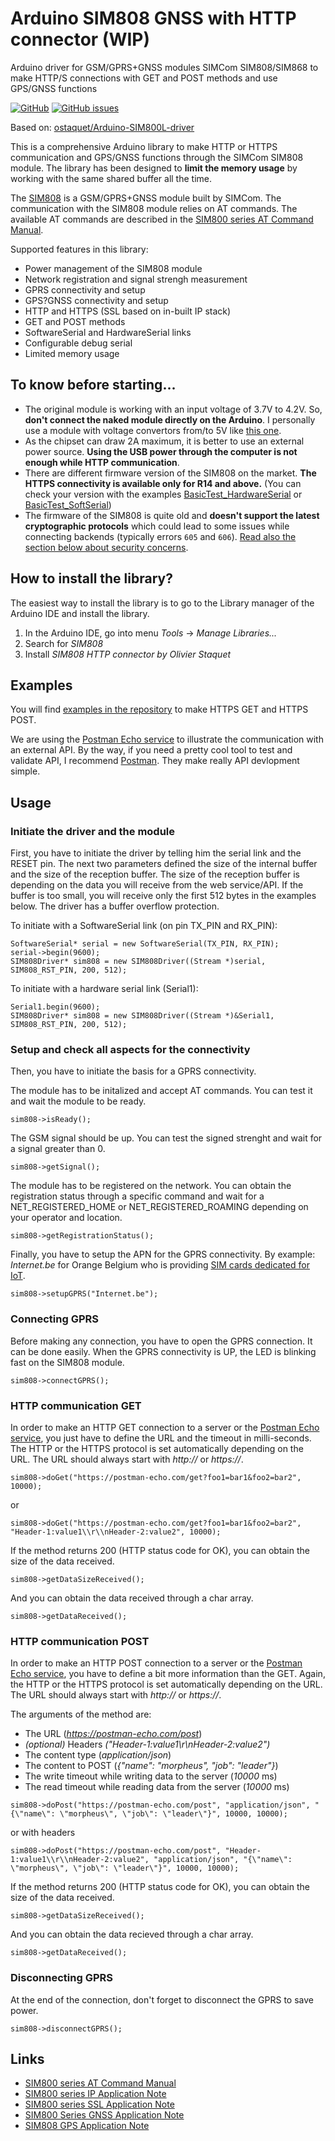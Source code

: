 # Arduino SIM808 GNSS with HTTP connector (WIP)
Arduino driver for GSM/GPRS+GNSS modules SIMCom SIM808/SIM868 to make HTTP/S connections with GET and POST methods and use GPS/GNSS functions

[![GitHub](https://img.shields.io/github/license/mashape/apistatus.svg)](https://github.com/aminmokhtari94/SIM808-arduino-driver/blob/master/LICENSE)
[![GitHub issues](https://img.shields.io/github/issues/aminmokhtari94/SIM808-arduino-driver.svg)](https://github.com/aminmokhtari94/SIM808-arduino-driver/issues)

Based on: [ostaquet/Arduino-SIM800L-driver](https://github.com/ostaquet/Arduino-SIM800L-driver)

This is a comprehensive Arduino library to make HTTP or HTTPS communication and GPS/GNSS functions through the SIMCom SIM808 module. The library has been designed to **limit the memory usage** by working with the same shared buffer all the time.

The [SIM808](https://simcom.ee/modules/gsm-gprs-gnss/sim808/) is a GSM/GPRS+GNSS module built by SIMCom. The communication with the SIM808 module relies on AT commands. The available AT commands are described in the [SIM800 series AT Command Manual](extras/SIM800%20Series_AT%20Command%20Manual_V1.09.pdf).

Supported features in this library:
 * Power management of the SIM808 module
 * Network registration and signal strengh measurement
 * GPRS connectivity and setup
 * GPS?GNSS connectivity and setup
 * HTTP and HTTPS (SSL based on in-built IP stack)
 * GET and POST methods
 * SoftwareSerial and HardwareSerial links
 * Configurable debug serial
 * Limited memory usage

## To know before starting...
 * The original module is working with an input voltage of 3.7V to 4.2V. So, __don't connect the naked module directly on the Arduino__. I personally use a module with voltage convertors from/to 5V like [this one](https://www.amazon.fr/dp/B073TF2QKL).
 * As the chipset can draw 2A maximum, it is better to use an external power source. __Using the USB power through the computer is not enough while HTTP communication__.
 * There are different firmware version of the SIM808 on the market. **The HTTPS connectivity is available only for R14 and above.** (You can check your version with the examples [BasicTest_HardwareSerial](https://github.com/aminmokhtari94/SIM808-arduino-driver/blob/master/examples/BasicTest_HardwareSerial/BasicTest_HardwareSerial.ino) or [BasicTest_SoftSerial](https://github.com/aminmokhtari94/SIM808-arduino-driver/blob/master/examples/BasicTest_SoftSerial/BasicTest_SoftSerial.ino))
 * The firmware of the SIM808 is quite old and **doesn't support the latest cryptographic protocols** which could lead to some issues while connecting backends (typically errors `605` and `606`). [Read also the section below about security concerns](https://github.com/aminmokhtari94/SIM808-arduino-driver#security-concerns).

## How to install the library?
The easiest way to install the library is to go to the Library manager of the Arduino IDE and install the library.
 1. In the Arduino IDE, go into menu _Tools_ -> _Manage Libraries..._
 2. Search for _SIM808_
 3. Install _SIM808 HTTP connector by Olivier Staquet_

## Examples
You will find [examples in the repository](https://github.com/aminmokhtari94/SIM808-arduino-driver/tree/master/examples) to make HTTPS GET and HTTPS POST.

We are using the [Postman Echo service](https://docs.postman-echo.com) to illustrate the communication with an external API. By the way, if you need a pretty cool tool to test and validate API, I recommend [Postman](https://www.getpostman.com). They make really API devlopment simple.

## Usage

### Initiate the driver and the module
First, you have to initiate the driver by telling him the serial link and the RESET pin. The next two parameters defined the size of the internal buffer and the size of the reception buffer.
The size of the reception buffer is depending on the data you will receive from the web service/API. If the buffer is too small, you will receive only the first 512 bytes in the examples below. The driver has a buffer overflow protection.

To initiate with a SoftwareSerial link (on pin TX_PIN and RX_PIN):
```
SoftwareSerial* serial = new SoftwareSerial(TX_PIN, RX_PIN);
serial->begin(9600);
SIM808Driver* sim808 = new SIM808Driver((Stream *)serial, SIM808_RST_PIN, 200, 512);
```

To initiate with a hardware serial link (Serial1):
```
Serial1.begin(9600);
SIM808Driver* sim808 = new SIM808Driver((Stream *)&Serial1, SIM808_RST_PIN, 200, 512);
```

### Setup and check all aspects for the connectivity
Then, you have to initiate the basis for a GPRS connectivity.

The module has to be initalized and accept AT commands. You can test it and wait the module to be ready.
```
sim808->isReady();
```
The GSM signal should be up. You can test the signed strenght and wait for a signal greater than 0.
```
sim808->getSignal();
```

The module has to be registered on the network. You can obtain the registration status through a specific command and wait for a NET_REGISTERED_HOME or NET_REGISTERED_ROAMING depending on your operator and location.
```
sim808->getRegistrationStatus();
```

Finally, you have to setup the APN for the GPRS connectivity. By example: *Internet.be* for Orange Belgium who is providing [SIM cards dedicated for IoT](https://orange-iotshop.allthingstalk.com).
```
sim808->setupGPRS("Internet.be");
```

### Connecting GPRS
Before making any connection, you have to open the GPRS connection. It can be done easily. When the GPRS connectivity is UP, the LED is blinking fast on the SIM808 module.
```
sim808->connectGPRS();
```

### HTTP communication GET
In order to make an HTTP GET connection to a server or the [Postman Echo service](https://docs.postman-echo.com), you just have to define the URL and the timeout in milli-seconds. The HTTP or the HTTPS protocol is set automatically depending on the URL. The URL should always start with *http://* or *https://*.
```
sim808->doGet("https://postman-echo.com/get?foo1=bar1&foo2=bar2", 10000);
```
or
```
sim808->doGet("https://postman-echo.com/get?foo1=bar1&foo2=bar2", "Header-1:value1\\r\\nHeader-2:value2", 10000);
```
If the method returns 200 (HTTP status code for OK), you can obtain the size of the data received.
```
sim808->getDataSizeReceived();
```
And you can obtain the data received through a char array.
```
sim808->getDataReceived();
```

### HTTP communication POST
In order to make an HTTP POST connection to a server or the [Postman Echo service](https://docs.postman-echo.com), you have to define a bit more information than the GET. Again, the HTTP or the HTTPS protocol is set automatically depending on the URL. The URL should always start with *http://* or *https://*.

The arguments of the method are:
 * The URL (*https://postman-echo.com/post*)
 * *(optional)* Headers *("Header-1:value1\\r\\nHeader-2:value2")*
 * The content type (*application/json*)
 * The content to POST (*{"name": "morpheus", "job": "leader"}*)
 * The write timeout while writing data to the server (*10000* ms)
 * The read timeout while reading data from the server (*10000* ms)
```
sim808->doPost("https://postman-echo.com/post", "application/json", "{\"name\": \"morpheus\", \"job\": \"leader\"}", 10000, 10000);
```
or with headers
```
sim808->doPost("https://postman-echo.com/post", "Header-1:value1\\r\\nHeader-2:value2", "application/json", "{\"name\": \"morpheus\", \"job\": \"leader\"}", 10000, 10000);
```
If the method returns 200 (HTTP status code for OK), you can obtain the size of the data received.
```
sim808->getDataSizeReceived();
```
And you can obtain the data recieved through a char array. 
```
sim808->getDataReceived();
```
### Disconnecting GPRS
At the end of the connection, don't forget to disconnect the GPRS to save power.
```
sim808->disconnectGPRS();
```

## Links

 * [SIM800 series AT Command Manual](extras/SIM800%20Series_AT%20Command%20Manual_V1.09.pdf)
 * [SIM800 series IP Application Note](extras/SIM800%20Series_IP_Application%20Note_V1.02.pdf)
 * [SIM800 series SSL Application Note](extras/SIM800%20Series_SSL_Application%20Note_V1.00.pdf)
 * [SIM800 Series GNSS Application Note](extras/SIM800%20Series_GNSS_Application%20Note%20V1.00.pdf)
 * [SIM808 GPS Application Note](extras/SIM808_GPS_Application_Note_V1.00.pdf)
